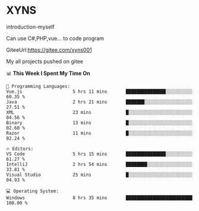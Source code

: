 # XYNS
introduction-myself

Can use C#,PHP,vue... to code program

GiteeUrl:https://gitee.com/xyns001

My all projects pushed on gitee

<!--START_SECTION:waka-->
📊 **This Week I Spent My Time On** 

```text
💬 Programming Languages: 
Vue.js                   5 hrs 11 mins       ███████████████░░░░░░░░░░   60.35 % 
Java                     2 hrs 21 mins       ███████░░░░░░░░░░░░░░░░░░   27.51 % 
XML                      23 mins             █░░░░░░░░░░░░░░░░░░░░░░░░   04.56 % 
Binary                   13 mins             █░░░░░░░░░░░░░░░░░░░░░░░░   02.60 % 
Razor                    11 mins             █░░░░░░░░░░░░░░░░░░░░░░░░   02.24 % 

🔥 Editors: 
VS Code                  5 hrs 15 mins       ███████████████░░░░░░░░░░   61.27 % 
IntelliJ                 2 hrs 54 mins       ████████░░░░░░░░░░░░░░░░░   33.81 % 
Visual Studio            25 mins             █░░░░░░░░░░░░░░░░░░░░░░░░   04.93 % 

💻 Operating System: 
Windows                  8 hrs 35 mins       █████████████████████████   100.00 % 
```


<!--END_SECTION:waka-->

